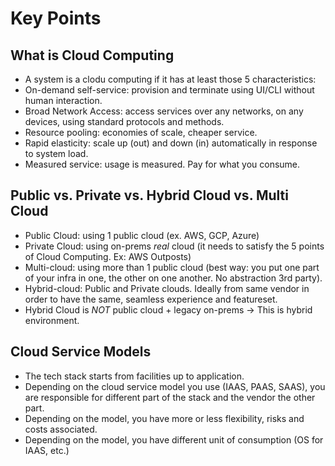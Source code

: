# Key Points

## What is Cloud Computing

* A system is a clodu computing if it has at least those 5 characteristics:
* On-demand self-service: provision and terminate using UI/CLI without human interaction.
* Broad Network Access: access services over any networks, on any devices, using standard protocols and methods.
* Resource pooling: economies of scale, cheaper service.
* Rapid elasticity: scale up (out) and down (in) automatically in response to system load.
* Measured service: usage is measured. Pay for what you consume.

## Public vs. Private vs. Hybrid Cloud vs. Multi Cloud

* Public Cloud: using 1 public cloud (ex. AWS, GCP, Azure)
* Private Cloud: using on-prems *real* cloud (it needs to satisfy the 5 points of Cloud Computing. Ex: AWS Outposts)
* Multi-cloud: using more than 1 public cloud (best way: you put one part of your infra in one, the other on one another. No abstraction 3rd party).
* Hybrid-cloud: Public and Private clouds. Ideally from same vendor in order to have the same, seamless experience and featureset.
* Hybrid Cloud is *NOT* public cloud + legacy on-prems -> This is hybrid environment.

## Cloud Service Models

* The tech stack starts from facilities up to application.
* Depending on the cloud service model you use (IAAS, PAAS, SAAS), you are responsible for different part of the stack and the vendor the other part.
* Depending on the model, you have more or less flexibility, risks and costs associated.
* Depending on the model, you have different unit of consumption (OS for IAAS, etc.)